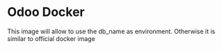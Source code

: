 # Odoo Docker

This image will allow to use the db_name as environment. 
Otherwise it is similar to official docker image